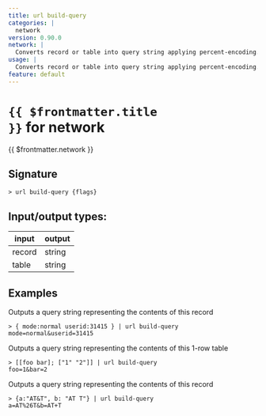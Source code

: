 ```yaml
---
title: url build-query
categories: |
  network
version: 0.90.0
network: |
  Converts record or table into query string applying percent-encoding.
usage: |
  Converts record or table into query string applying percent-encoding.
feature: default
---
```


<!-- This file is automatically generated. Please edit the command in https://github.com/nushell/nushell instead. -->

# <code>{{ $frontmatter.title }}</code> for network

<div class='command-title'>{{ $frontmatter.network }}</div>

## Signature

`> url build-query {flags} `

## Input/output types:

| input  | output |
| ------ | ------ |
| record | string |
| table  | string |

## Examples

Outputs a query string representing the contents of this record

```nu
> { mode:normal userid:31415 } | url build-query
mode=normal&userid=31415
```

Outputs a query string representing the contents of this 1-row table

```nu
> [[foo bar]; ["1" "2"]] | url build-query
foo=1&bar=2
```

Outputs a query string representing the contents of this record

```nu
> {a:"AT&T", b: "AT T"} | url build-query
a=AT%26T&b=AT+T
```
